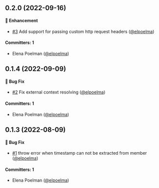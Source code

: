 


## 0.2.0 (2022-09-16)

#### :rocket: Enhancement
* [#3](https://github.com/redpencilio/ldes-consumer/pull/3) Add support for passing custom http request headers ([@elpoelma](https://github.com/elpoelma))

#### Committers: 1
- Elena Poelman ([@elpoelma](https://github.com/elpoelma))

## 0.1.4 (2022-09-09)

#### :bug: Bug Fix
* [#2](https://github.com/redpencilio/ldes-consumer/pull/2) Fix external context resolving ([@elpoelma](https://github.com/elpoelma))

#### Committers: 1
- Elena Poelman ([@elpoelma](https://github.com/elpoelma))

## 0.1.3 (2022-08-09)

#### :bug: Bug Fix
* [#1](https://github.com/redpencilio/ldes-consumer/pull/1) throw error when timestamp can not be extracted from member ([@elpoelma](https://github.com/elpoelma))

#### Committers: 1
- Elena Poelman ([@elpoelma](https://github.com/elpoelma))

